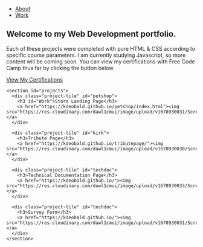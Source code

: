 <!DOCTYPE html>
<html lang="en">
  <head>
    <meta charset="UTF-8">
    <meta name="viewport" content="width=device-width, initial-scale=1.0">
    <title>Coding Portfolio</title>
    <link rel="stylesheet" href="styles.css">
  </head>
  <navbar id="navbar">
    <ul id="nav-buttons">
        <li>
          <a class="nav-link" href="#about">About</a></li>
          <li>
          <a class="nav-link" href="#work">Work</a>
        </li>
      </ul>
  </navbar>
  <body>
    <section id="welcome-section">
      <h1>Welcome to my Web Development portfolio.</h1>
      <p id="About">Each of these projects were completed with pure HTML & CSS according to specific course parameters. I am currently studying Javascript, so more content will be coming soon. You can view my certifications with Free Code Camp thus far by clicking the button below.</p>
     <div class="button">
        <a href="https://www.freecodecamp.org/certification/kdeobald/responsive-web-design" target="_blank" id="profile-link" >View My Certifications</a>
      </div>
    </section>

    <section id="projects">
      <div class="project-tile" id="petshop">
        <h3 id="Work">Store Landing Page</h3>
        <a href="https://kdeobald.github.io/petshop/index.html"><img src="https://res.cloudinary.com/dawl1cmui/image/upload/v1678930031/Screenshots%20For%20Portfolio/Thumbnail_0000_ProductLandingPageScreenshot_rclujd.jpg"></a>
      </div>

      <div class="project-tile" id="kirk">
        <h3>Tribute Page</h3>
        <a href="https://kdeobald.github.io/tributepage/"><img src="https://res.cloudinary.com/dawl1cmui/image/upload/v1678930030/Screenshots%20For%20Portfolio/Thumbnail_0003_kirk1_r28zun.jpg"></a>
      </div>

      <div class="project-tile" id="techdoc">
        <h3>Technical Documentation Page</h3>
        <a href="https://kdeobald.github.io/"><img src="https://res.cloudinary.com/dawl1cmui/image/upload/v1678930033/Screenshots%20For%20Portfolio/Thumbnail_0001_technicaldocscreenshot_ebg7xu.jpg"></a>
      </div>

      <div class="project-tile" id="techdoc">
        <h3>Survey Form</h3>
        <a href="https://kdeobald.github.io/"><img src="https://res.cloudinary.com/dawl1cmui/image/upload/v1678930031/Screenshots%20For%20Portfolio/Thumbnail_0002_FormScreenshot_dwrxos.jpg"></a>
      </div>
    </section>
  </body>
</html>
